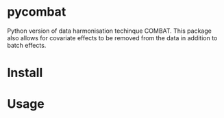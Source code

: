 # pycombat

Python version of data harmonisation techinque COMBAT. This package also allows for covariate effects to be removed from the data in addition to batch effects.


# Install

# Usage
